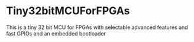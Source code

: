 # Tiny32bitMCUForFPGAs
This is a tiny 32 bit MCU for FPGAs with selectable advanced features and fast GPIOs and an embedded bootloader
